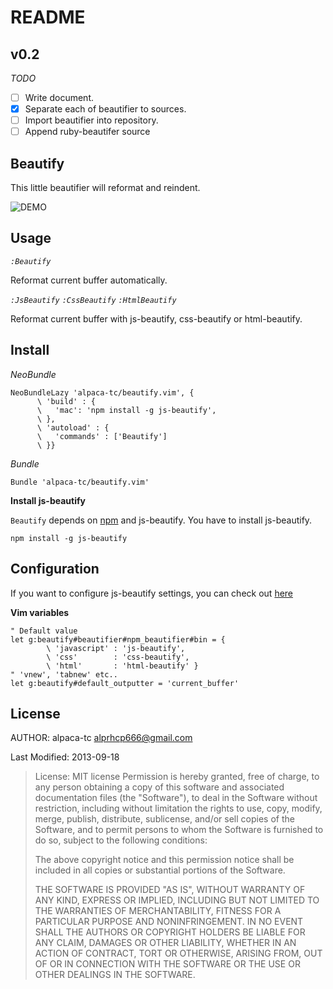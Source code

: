 # README

## v0.2

*TODO*

- [ ] Write document.
- [x] Separate each of beautifier to sources.
- [ ] Import beautifier into repository.
- [ ] Append ruby-beautifer source

## Beautify

This little beautifier will reformat and reindent.

![DEMO](http://gifzo.net/MOoKNlUYIm.gif)

## Usage


*`:Beautify`*

Reformat current buffer automatically.

*`:JsBeautify`*
*`:CssBeautify`*
*`:HtmlBeautify`*

Reformat current buffer with js-beautify, css-beautify or html-beautify.

## Install

*NeoBundle*

```
NeoBundleLazy 'alpaca-tc/beautify.vim', { 
      \ 'build' : {
      \   'mac': 'npm install -g js-beautify',
      \ },
      \ 'autoload' : {
      \   'commands' : ['Beautify']
      \ }}
```

*Bundle*

```
Bundle 'alpaca-tc/beautify.vim'
```

**Install js-beautify**

`Beautify` depends on [npm](http://www.joyent.com/blog/installing-node-and-npm) and js-beautify.
You have to install js-beautify.

`npm install -g js-beautify`

## Configuration

If you want to configure js-beautify settings, you can check out [here](https://github.com/einars/js-beautify)

**Vim variables**

```
" Default value
let g:beautify#beautifier#npm_beautifier#bin = {
        \ 'javascript' : 'js-beautify',
        \ 'css'        : 'css-beautify',
        \ 'html'       : 'html-beautify' }
" 'vnew', 'tabnew' etc..
let g:beautify#default_outputter = 'current_buffer'
```

## License

AUTHOR: alpaca-tc <alprhcp666@gmail.com>

Last Modified: 2013-09-18

> License: MIT license
> Permission is hereby granted, free of charge, to any person obtaining
> a copy of this software and associated documentation files (the
> "Software"), to deal in the Software without restriction, including
> without limitation the rights to use, copy, modify, merge, publish,
> distribute, sublicense, and/or sell copies of the Software, and to
> permit persons to whom the Software is furnished to do so, subject to
> the following conditions:
> 
> The above copyright notice and this permission notice shall be included
> in all copies or substantial portions of the Software.
> 
> THE SOFTWARE IS PROVIDED "AS IS", WITHOUT WARRANTY OF ANY KIND, EXPRESS
> OR IMPLIED, INCLUDING BUT NOT LIMITED TO THE WARRANTIES OF
> MERCHANTABILITY, FITNESS FOR A PARTICULAR PURPOSE AND NONINFRINGEMENT.
> IN NO EVENT SHALL THE AUTHORS OR COPYRIGHT HOLDERS BE LIABLE FOR ANY
> CLAIM, DAMAGES OR OTHER LIABILITY, WHETHER IN AN ACTION OF CONTRACT,
> TORT OR OTHERWISE, ARISING FROM, OUT OF OR IN CONNECTION WITH THE
> SOFTWARE OR THE USE OR OTHER DEALINGS IN THE SOFTWARE.
